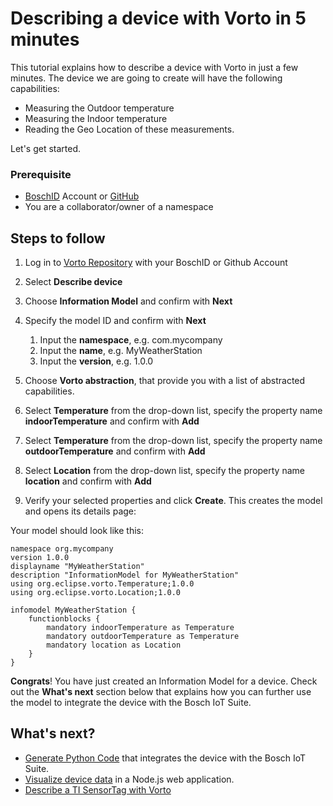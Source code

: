 # Describing a device with Vorto in 5 minutes

This tutorial explains how to describe a device with Vorto in just a few minutes. The device we are going to create will have the following capabilities:

- Measuring the Outdoor temperature
- Measuring the Indoor temperature
- Reading the Geo Location of these measurements.

Let's get started.

### Prerequisite
* [BoschID](https://accounts.bosch-iot-suite.com/) Account or [GitHub](https://github.com/) 
* You are a collaborator/owner of a namespace

## Steps to follow

1. Log in to [Vorto Repository](https://vorto.eclipse.org) with your BoschID or Github Account

2. Select **Describe device** 

3. Choose **Information Model** and confirm with **Next** 

4. Specify the model ID and confirm with **Next**
	1. Input the **namespace**, e.g. com.mycompany 
	2. Input the **name**, e.g. MyWeatherStation
	3. Input the **version**, e.g. 1.0.0
	
5. Choose **Vorto abstraction**, that provide you with a list of abstracted capabilities.

6. Select **Temperature** from the drop-down list, specify the property name **indoorTemperature** and confirm with **Add**

7. Select **Temperature** from the drop-down list, specify the property name **outdoorTemperature** and confirm with **Add**

8. Select **Location** from the drop-down list, specify the property name **location** and confirm with **Add**

9. Verify your selected properties and click **Create**. This creates the model and opens its details page:

Your model should look like this:

	
	namespace org.mycompany
	version 1.0.0
	displayname "MyWeatherStation"
	description "InformationModel for MyWeatherStation"
	using org.eclipse.vorto.Temperature;1.0.0
	using org.eclipse.vorto.Location;1.0.0
	
	infomodel MyWeatherStation {
	    functionblocks {
	        mandatory indoorTemperature as Temperature
			mandatory outdoorTemperature as Temperature
	        mandatory location as Location
	    }
	}


**Congrats**! You have just created an Information Model for a device. Check out the **What's next** section below that explains how you can further use the model to integrate the device with the Bosch IoT Suite.

## What's next?

- [Generate Python Code](mqtt-python.md) that integrates the device with the Bosch IoT Suite.
- [Visualize device data](create_webapp_dashboard.md) in a Node.js web application.
- [Describe a TI SensorTag with Vorto](describe_tisensor.md)





